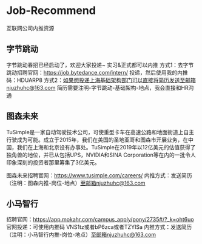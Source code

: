 # Job-Recommend
互联网公司内推资源


## 字节跳动
字节跳动春招已经启动了，欢迎大家投递~ 实习&正式都可以内推
方式1：去字节跳动招聘官网：https://job.bytedance.com/intern/ 投递，然后使用我的内推码：HDUARP8
方式2：如果想投递上海基础架构部门可以直接将简历发送至邮箱njuzhuhc@163.com
简历需要注明-字节跳动-基础架构-地点，我会直接和HR沟通


## 图森未来

TuSimple是一家自动驾驶技术公司，可使重型卡车在高速公路和地面街道上自主行驶成为可能。成立于2015年，我们在美国的圣地亚哥和图森市开展业务，在中国，我们在上海和北京设有办事处。TuSimple在2019年以12亿美元的估值获得了独角兽的地位，并已从包括UPS，NVIDIA和SINA Corporation等在内的一批令人印象深刻的投资者那里筹集了3亿美元。

图森未来招聘官网：https://www.tusimple.com/careers/
内推方式：发送简历（注明：图森内推-岗位-地点）至邮箱njuzhuhc@163.com

## 小马智行

招聘官网：https://app.mokahr.com/campus_apply/pony/2735#/?_k=oht6uo
官网投递：可使用内推码 VNS1tz或者bP6zca或者TZYISa
内推方式：发送简历（注明：小马智行内推-岗位-地点）至邮箱njuzhuhc@163.com